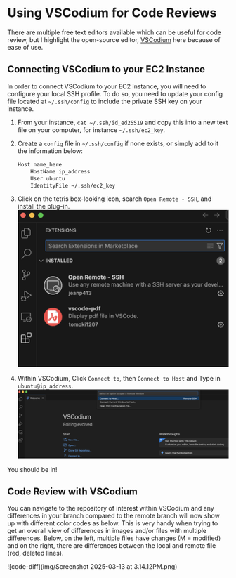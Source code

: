 # Using VSCodium for Code Reviews 

There are multiple free text editors available which can be useful for code review, but I highlight the open-source editor, [VSCodium](https://vscodium.com/) here because of ease of use.

## Connecting VSCodium to your EC2 Instance

In order to connect VSCodium to your EC2 instance, you will need to configure your local SSH profile.
To do so, you need to update your config file located at `~/.ssh/config` to include the private SSH key on your instance.

1. From your instance, `cat ~/.ssh/id_ed25519` and copy this into a new text file on your computer, for instance `~/.ssh/ec2_key`.
2. Create a `config` file in `~/.ssh/config` if none exists, or simply add to it the information below:

    ```
    Host name_here
        HostName ip_address
        User ubuntu
        IdentityFile ~/.ssh/ec2_key
    ```

3. Click on the tetris box-looking icon, search `Open Remote - SSH`, and install the plug-in.
    ![open-ssh](img/open-ssh.png)
4. Within VSCodium, Click `Connect to`, then `Connect to Host` and Type in `ubuntu@ip_address`.
    ![connect](img/vscodium-connect.png)

You should be in!

## Code Review with VSCodium

You can navigate to the repository of interest within VSCodium and any differences in your branch compared to the remote branch will now show up with different color codes as below.
This is very handy when trying to get an overall view of differences in images and/or files with multiple differences.
Below, on the left, multiple files have changes (M = modified) and on the right, there are differences between the local and remote file (red, deleted lines).

![code-diff](img/Screenshot 2025-03-13 at 3.14.12PM.png)